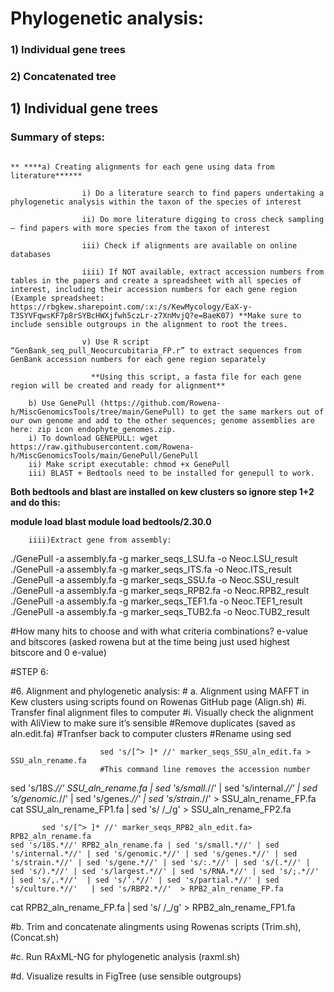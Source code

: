 # Phylogenetic analysis: 

### 1) Individual gene trees
### 2) Concatenated tree


   ## 1) Individual gene trees

### Summary of steps: 

````

** ****a) Creating alignments for each gene using data from literature******

                i) Do a literature search to find papers undertaking a phylogenetic analysis within the taxon of the species of interest 

                ii) Do more literature digging to cross check sampling – find papers with more species from the taxon of interest 

                iii) Check if alignments are available on online databases 

                iiii) If NOT available, extract accession numbers from tables in the papers and create a spreadsheet with all species of interest, including their accession numbers for each gene region (Example spreadsheet: https://rbgkew.sharepoint.com/:x:/s/KewMycology/EaX-y-T3SYVFqwsKF7p8rSYBcHWXjfwh5czLr-z7XnMvjQ?e=BaeK07) **Make sure to include sensible outgroups in the alignment to root the trees.

                v) Use R script “GenBank_seq_pull_Neocurcubitaria_FP.r” to extract sequences from GenBank accession numbers for each gene region separately 

                  **Using this script, a fasta file for each gene region will be created and ready for alignment**
````
 
        
        
        b) Use GenePull (https://github.com/Rowena-h/MiscGenomicsTools/tree/main/GenePull) to get the same markers out of our own genome and add to the other sequences; genome assemblies are here: ​zip icon endophyte_genomes.zip. 
		i) To download GENEPULL: wget https://raw.githubusercontent.com/Rowena-h/MiscGenomicsTools/main/GenePull/GenePull
		ii) Make script executable: chmod +x GenePull
		iii) BLAST + Bedtools need to be installed for genepull to work.
   **Both bedtools and blast are installed on kew clusters so ignore step 1+2 and do this:** 

**module load blast
module load bedtools/2.30.0**

		iiii)Extract gene from assembly:

./GenePull -a assembly.fa -g marker_seqs_LSU.fa -o Neoc.LSU_result
./GenePull -a assembly.fa -g marker_seqs_ITS.fa -o Neoc.ITS_result
./GenePull -a assembly.fa -g marker_seqs_SSU.fa -o Neoc.SSU_result
./GenePull -a assembly.fa -g marker_seqs_RPB2.fa -o Neoc.RPB2_result
./GenePull -a assembly.fa -g marker_seqs_TEF1.fa -o Neoc.TEF1_result
./GenePull -a assembly.fa -g marker_seqs_TUB2.fa -o Neoc.TUB2_result


#How many hits to choose and with what criteria combinations? e-value and bitscores (asked rowena but at the time being just used highest bitscore and 0 e-value)

#STEP 6: 

#6.	Alignment and phylogenetic analysis: 
           # a.	Alignment using MAFFT in Kew clusters using scripts found on Rowenas GitHub page (Align.sh)
                        #i. Transfer final alignment files to computer 
                        #i. Visually check the alignment with AliView to make sure it’s sensible
                        #Remove duplicates (saved as aln.edit.fa)
                        #Tranfser back to computer clusters
                        #Rename using sed
                        
                        sed 's/[^> ]* //' marker_seqs_SSU_aln_edit.fa > SSU_aln_rename.fa
                        #This command line removes the accession number
                        
 sed 's/18S.*//' SSU_aln_rename.fa | sed 's/small.*//' | sed 's/internal.*//' | sed 's/genomic.*//' | sed 's/genes.*//' | sed 's/strain.*//' > SSU_aln_rename_FP.fa                        
           cat SSU_aln_rename_FP1.fa | sed 's/ /_/g' > SSU_aln_rename_FP2.fa    
           
           
           sed 's/[^> ]* //' marker_seqs_RPB2_aln_edit.fa>  RPB2_aln_rename.fa
	sed 's/18S.*//' RPB2_aln_rename.fa | sed 's/small.*//' | sed 's/internal.*//' | sed 's/genomic.*//' | sed 's/genes.*//' | sed 's/strain.*//' | sed 's/gene.*//' | sed 's/:.*//' | sed 's/(.*//' | sed 's/).*//' | sed 's/largest.*//' | sed 's/RNA.*//' | sed 's/;.*//'  | sed 's/,.*//'  | sed 's/’.*//' | sed 's/partial.*//' | sed 's/culture.*//'   | sed 's/RBP2.*//'  > RPB2_aln_rename_FP.fa
cat RPB2_aln_rename_FP.fa | sed 's/ /_/g' > RPB2_aln_rename_FP1.fa

           
           
           
           
           
           
#b.	Trim and concatenate alingments using Rowenas scripts (Trim.sh), (Concat.sh)

#c.	Run RAxML-NG for phylogenetic analysis (raxml.sh)


#d.	Visualize results in FigTree (use sensible outgroups)


